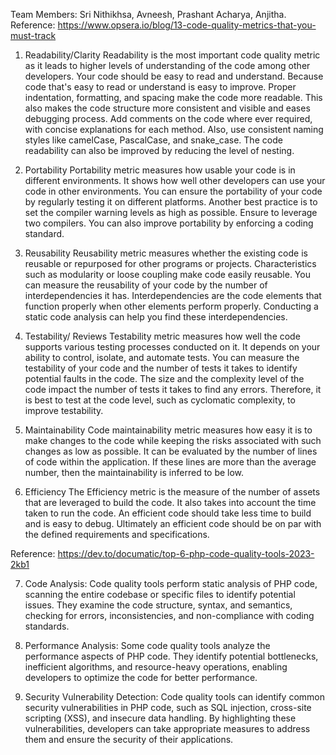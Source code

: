 Team Members: Sri Nithikhsa, Avneesh, Prashant Acharya, Anjitha.
Reference: https://www.opsera.io/blog/13-code-quality-metrics-that-you-must-track

1. Readability/Clarity
Readability is the most important code quality metric as it leads to higher levels of understanding of the code among other developers. 
Your code should be easy to read and understand. Because code that's easy to read or understand is easy to improve. Proper indentation, formatting, and spacing make the code more readable. 
This also makes the code structure more consistent and visible and eases debugging process. Add comments on the code where ever required, with concise explanations for each method. 
Also, use consistent naming styles like camelCase, PascalCase, and snake_case. The code readability can also be improved by reducing the level of nesting.

2. Portability 
Portability metric measures how usable your code is in different environments. 
It shows how well other developers can use your code in other environments. You can ensure the portability of your code by regularly testing it on different platforms. 
Another best practice is to set the compiler warning levels as high as possible. Ensure to leverage two compilers. You can also improve portability by enforcing a coding standard. 

3. Reusability 
Reusability metric measures whether the existing code is reusable or repurposed for other programs or projects. 
Characteristics such as modularity or loose coupling make code easily reusable. You can measure the reusability of your code by the number of interdependencies it has. 
Interdependencies are the code elements that function properly when other elements perform properly. Conducting a static code analysis can help you find these interdependencies. 

4. Testability/ Reviews
Testability metric measures how well the code supports various testing processes conducted on it. 
It depends on your ability to control, isolate, and automate tests. You can measure the testability of your code and the number of tests it takes to identify potential faults in the code. 
The size and the complexity level of the code impact the number of tests it takes to find any errors. Therefore, it is best to test at the code level, such as cyclomatic complexity, to improve testability.


5. Maintainability
Code maintainability metric measures how easy it is to make changes to the code while keeping the risks associated with such changes as low as possible. 
It can be evaluated by the number of lines of code within the application. If these lines are more than the average number, then the maintainability is inferred to be low. 



6. Efficiency 
The Efficiency metric is the measure of the number of assets that are leveraged to build the code. It also takes into account the time taken to run the code.
 An efficient code should take less time to build and is easy to debug. Ultimately an efficient code should be on par with the defined requirements and specifications. 




Reference: https://dev.to/documatic/top-6-php-code-quality-tools-2023-2kb1

7. Code Analysis: Code quality tools perform static analysis of PHP code, scanning the entire codebase or specific files to identify potential issues. 
They examine the code structure, syntax, and semantics, checking for errors, inconsistencies, and non-compliance with coding standards.


8. Performance Analysis: Some code quality tools analyze the performance aspects of PHP code. 
They identify potential bottlenecks, inefficient algorithms, and resource-heavy operations, enabling developers to optimize the code for better performance.

9. Security Vulnerability Detection: Code quality tools can identify common security vulnerabilities in PHP code, such as SQL injection, cross-site scripting (XSS), and insecure data handling. 
By highlighting these vulnerabilities, developers can take appropriate measures to address them and ensure the security of their applications.

